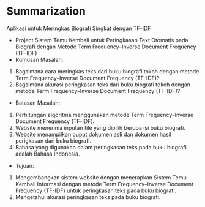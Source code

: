 # Summarization
Aplikasi untuk Meringkas Biografi Singkat dengan TF-IDF

- Project Sistem Temu Kembali untuk Peringkasan Text Otomatis pada Biografi dengan Metode Term Frequency–Inverse Document Frequency (TF-IDF)
- Rumusan Masalah:
1.	Bagaimana cara meringkas teks dari buku biografi tokoh dengan metode Term Frequency–Inverse Document Frequency (TF-IDF)?
2.	Bagaimana akurasi peringkasan teks dari buku biografi tokoh dengan metode Term Frequency–Inverse Document Frequency (TF-IDF)?
- Batasan Masalah:
1.	Perhitungan algoritma menggunakan metode Term Frequency–Inverse Document Frequency (TF-IDF).
2.	Website menerima inputan file yang dipilih berupa isi buku biografi.
3.	Website menampilkan ouput dokumen asli dan dokumen hasil perigkasan dari buku biografi.
4.	Bahasa yang digunakan dalam peringkasan teks pada buku biografi adalah Bahasa Indonesia.
- Tujuan:
1.	Mengembangkan sistem website dengan menerapkan Sistem Temu Kembali Informasi dengan metode Term Frequency–Inverse Document Frequency (TF-IDF) untuk peringkasan teks pada buku biografi.
2.	Mengetahui akurasi peringkasan teks pada buku biografi.
